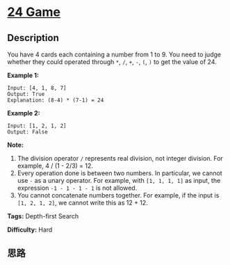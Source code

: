 # [24 Game][title]

## Description

You have 4 cards each containing a number from 1 to 9. You need to judge
whether they could operated through `*`, `/`, `+`, `-`, `(`, `)` to get the
value of 24.

**Example 1:**  
            Input: [4, 1, 8, 7]    Output: True    Explanation: (8-4) * (7-1) = 24    

**Example 2:**  
            Input: [1, 2, 1, 2]    Output: False    

**Note:**  

  1. The division operator `/` represents real division, not integer division. For example, 4 / (1 - 2/3) = 12.
  2. Every operation done is between two numbers. In particular, we cannot use `-` as a unary operator. For example, with `[1, 1, 1, 1]` as input, the expression `-1 - 1 - 1 - 1` is not allowed.
  3. You cannot concatenate numbers together. For example, if the input is `[1, 2, 1, 2]`, we cannot write this as 12 + 12.


**Tags:** Depth-first Search

**Difficulty:** Hard

## 思路

[title]: https://leetcode.com/problems/24-game
